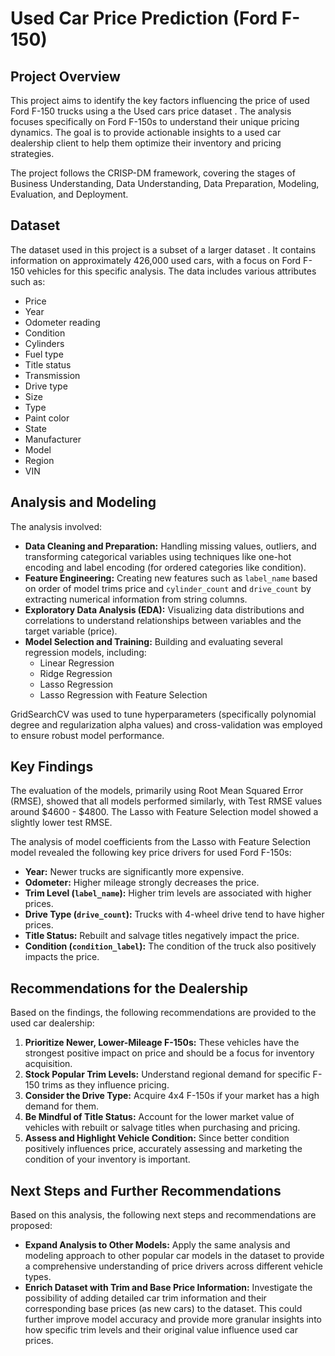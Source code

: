 # Used Car Price Prediction (Ford F-150)

## Project Overview

This project aims to identify the key factors influencing the price of used Ford F-150 trucks using a the Used cars price dataset . The analysis focuses specifically on Ford F-150s to understand their unique pricing dynamics. The goal is to provide actionable insights to a used car dealership client to help them optimize their inventory and pricing strategies.

The project follows the CRISP-DM framework, covering the stages of Business Understanding, Data Understanding, Data Preparation, Modeling, Evaluation, and Deployment.

## Dataset

The dataset used in this project is a subset of a larger dataset . It contains information on approximately 426,000 used cars, with a focus on Ford F-150 vehicles for this specific analysis. The data includes various attributes such as:

- Price
- Year
- Odometer reading
- Condition
- Cylinders
- Fuel type
- Title status
- Transmission
- Drive type
- Size
- Type
- Paint color
- State
- Manufacturer
- Model
- Region
- VIN

## Analysis and Modeling

The analysis involved:

- **Data Cleaning and Preparation:** Handling missing values, outliers, and transforming categorical variables using techniques like one-hot encoding and label encoding (for ordered categories like condition).
- **Feature Engineering:** Creating new features such as `label_name` based on order of model trims price and `cylinder_count` and `drive_count` by extracting numerical information from string columns.
- **Exploratory Data Analysis (EDA):** Visualizing data distributions and correlations to understand relationships between variables and the target variable (price).
- **Model Selection and Training:** Building and evaluating several regression models, including:
  - Linear Regression
  - Ridge Regression
  - Lasso Regression
  - Lasso Regression with Feature Selection

GridSearchCV was used to tune hyperparameters (specifically polynomial degree and regularization alpha values) and cross-validation was employed to ensure robust model performance.

## Key Findings

The evaluation of the models, primarily using Root Mean Squared Error (RMSE), showed that all models performed similarly, with Test RMSE values around $4600 - $4800. The Lasso with Feature Selection model showed a slightly lower test RMSE.

The analysis of model coefficients from the Lasso with Feature Selection model revealed the following key price drivers for used Ford F-150s:

- **Year:** Newer trucks are significantly more expensive.
- **Odometer:** Higher mileage strongly decreases the price.
- **Trim Level (`label_name`):** Higher trim levels are associated with higher prices.
- **Drive Type (`drive_count`):** Trucks with 4-wheel drive tend to have higher prices.
- **Title Status:** Rebuilt and salvage titles negatively impact the price.
- **Condition (`condition_label`):** The condition of the truck also positively impacts the price.


## Recommendations for the Dealership

Based on the findings, the following recommendations are provided to the used car dealership:

1. **Prioritize Newer, Lower-Mileage F-150s:** These vehicles have the strongest positive impact on price and should be a focus for inventory acquisition.
2. **Stock Popular Trim Levels:** Understand regional demand for specific F-150 trims as they influence pricing.
3. **Consider the Drive Type:** Acquire 4x4 F-150s if your market has a high demand for them.
4. **Be Mindful of Title Status:** Account for the lower market value of vehicles with rebuilt or salvage titles when purchasing and pricing.
5. **Assess and Highlight Vehicle Condition:** Since better condition positively influences price, accurately assessing and marketing the condition of your inventory is important.

## Next Steps and Further Recommendations

Based on this analysis, the following next steps and recommendations are proposed:

- **Expand Analysis to Other Models:** Apply the same analysis and modeling approach to other popular car models in the dataset to provide a comprehensive understanding of price drivers across different vehicle types.
- **Enrich Dataset with Trim and Base Price Information:** Investigate the possibility of adding detailed car trim information and their corresponding base prices (as new cars) to the dataset. This could further improve model accuracy and provide more granular insights into how specific trim levels and their original value influence used car prices.
